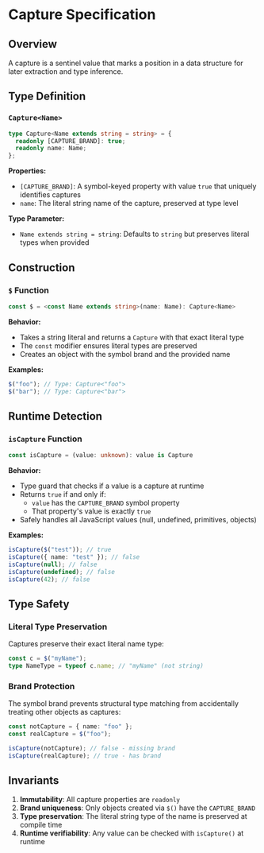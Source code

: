 # Capture Specification

## Overview

A capture is a sentinel value that marks a position in a data structure for
later extraction and type inference.

## Type Definition

### `Capture<Name>`

```typescript
type Capture<Name extends string = string> = {
  readonly [CAPTURE_BRAND]: true;
  readonly name: Name;
};
```

**Properties:**

- `[CAPTURE_BRAND]`: A symbol-keyed property with value `true` that uniquely
  identifies captures
- `name`: The literal string name of the capture, preserved at type level

**Type Parameter:**

- `Name extends string = string`: Defaults to `string` but preserves literal
  types when provided

## Construction

### `$` Function

```typescript
const $ = <const Name extends string>(name: Name): Capture<Name>
```

**Behavior:**

- Takes a string literal and returns a `Capture` with that exact literal type
- The `const` modifier ensures literal types are preserved
- Creates an object with the symbol brand and the provided name

**Examples:**

```typescript
$("foo"); // Type: Capture<"foo">
$("bar"); // Type: Capture<"bar">
```

## Runtime Detection

### `isCapture` Function

```typescript
const isCapture = (value: unknown): value is Capture
```

**Behavior:**

- Type guard that checks if a value is a capture at runtime
- Returns `true` if and only if:
  - `value` has the `CAPTURE_BRAND` symbol property
  - That property's value is exactly `true`
- Safely handles all JavaScript values (null, undefined, primitives, objects)

**Examples:**

```typescript
isCapture($("test")); // true
isCapture({ name: "test" }); // false
isCapture(null); // false
isCapture(undefined); // false
isCapture(42); // false
```

## Type Safety

### Literal Type Preservation

Captures preserve their exact literal name type:

```typescript
const c = $("myName");
type NameType = typeof c.name; // "myName" (not string)
```

### Brand Protection

The symbol brand prevents structural type matching from accidentally treating
other objects as captures:

```typescript
const notCapture = { name: "foo" };
const realCapture = $("foo");

isCapture(notCapture); // false - missing brand
isCapture(realCapture); // true - has brand
```

## Invariants

1. **Immutability**: All capture properties are `readonly`
2. **Brand uniqueness**: Only objects created via `$()` have the `CAPTURE_BRAND`
3. **Type preservation**: The literal string type of the name is preserved at
   compile time
4. **Runtime verifiability**: Any value can be checked with `isCapture()` at
   runtime
